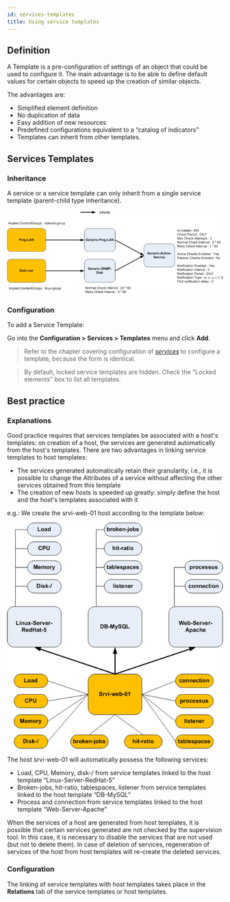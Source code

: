 ```yaml
---
id: services-templates
title: Using service templates
---
```


## Definition

A Template is a pre-configuration of settings of an object that could be used to
configure it. The main advantage is to be able to define default values for
certain objects to speed up the creation of similar objects.

The advantages are:

  - Simplified element definition
  - No duplication of data
  - Easy addition of new resources
  - Predefined configurations equivalent to a “catalog of indicators”
  - Templates can inherit from other templates.

## Services Templates

### Inheritance

A service or a service template can only inherit from a single service template
(parent-child type inheritance).

![image](../../assets/configuration/09heritageservice.png)

### Configuration

To add a Service Template:

Go into the **Configuration > Services > Templates** menu and click **Add**.

> Refer to the chapter covering configuration of
> *[services](services.md)* to configure a template, because the
> form is identical.

> By default, locked service templates are hidden. Check the "Locked elements"
> box to list all templates.

## Best practice

### Explanations

Good practice requires that services templates be associated with a host's
templates: on creation of a host, the services are generated automatically from
the host's templates. There are two advantages in linking service templates to
host templates:

  - The services generated automatically retain their granularity, i.e., it is
    possible to change the Attributes of a service without affecting the other
    services obtained from this template
  - The creation of new hosts is speeded up greatly: simply define
    the host and the host's templates associated with it

e.g.: We create the srvi-web-01 host according to the template below:

![image](../../assets/configuration/09hostexemple.png)

The host srvi-web-01 will automatically possess the following services:

  - Load, CPU, Memory, disk-/ from service templates linked to the host
    template “Linux-Server-RedHat-5”
  - Broken-jobs, hit-ratio, tablespaces, listener from service templates linked
    to the host template “DB-MySQL”
  - Process and connection from service templates linked to the host template
    “Web-Server-Apache”

When the services of a host are generated from host templates, it is possible
that certain services generated are not checked by the supervision tool. In this
case, it is necessary to disable the services that are not used (but not to
delete them). In case of deletion of services, regeneration of services of the
host from host templates will re-create the deleted services.

### Configuration

The linking of service templates with host templates takes place in the
**Relations** tab of the service templates or host templates.
